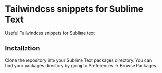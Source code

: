 # Tailwindcss snippets for Sublime Text

Useful Tailwindcss snippets for Sublime text

## Installation

Clone the repository into your Sublime Text packages directory. You can find your packages directory by going to Preferences -> Browse Packages.
